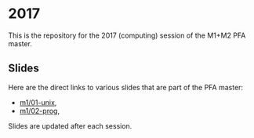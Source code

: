 # 2017

This is the repository for the 2017 (computing) session of the M1+M2 PFA master.

## Slides

Here are the direct links to various slides that are part of the PFA master:

- [m1/01-unix](https://talks.godoc.org/github.com/master-pfa-info/2017/m1/01-unix/talk.slide),
- [m1/02-prog](https://talks.godoc.org/github.com/master-pfa-info/2017/m1/02-prog/talk.slide),

Slides are updated after each session.
